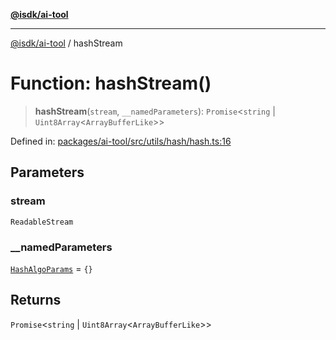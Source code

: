 [**@isdk/ai-tool**](../README.md)

***

[@isdk/ai-tool](../globals.md) / hashStream

# Function: hashStream()

> **hashStream**(`stream`, `__namedParameters`): `Promise`\<`string` \| `Uint8Array`\<`ArrayBufferLike`\>\>

Defined in: [packages/ai-tool/src/utils/hash/hash.ts:16](https://github.com/isdk/ai-tool.js/blob/c084189f913fb955b91b492de68bd07ce78f8c82/src/utils/hash/hash.ts#L16)

## Parameters

### stream

`ReadableStream`

### \_\_namedParameters

[`HashAlgoParams`](../interfaces/HashAlgoParams.md) = `{}`

## Returns

`Promise`\<`string` \| `Uint8Array`\<`ArrayBufferLike`\>\>
